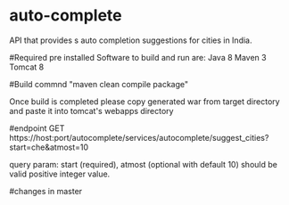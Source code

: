 # auto-complete
API that provides s auto completion suggestions for cities in India.

#Required pre installed Software to build and run are: 
Java 8
Maven 3
Tomcat 8

#Build commnd
"maven clean compile package"

Once build is completed please copy generated war from target directory and paste it into tomcat's webapps directory

#endpoint
GET https://host:port/autocomplete/services/autocomplete/suggest_cities?start=che&atmost=10

query param: start (required),
             atmost (optional with default 10) should be valid positive integer value.

#changes in master